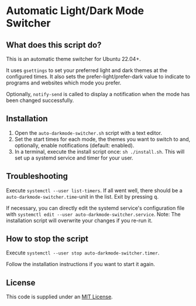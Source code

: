 # Automatic Light/Dark Mode Switcher

## What does this script do?

This is an automatic theme switcher for Ubuntu 22.04+.

It uses `gsettings` to set your preferred light and dark themes at the configured times. It also sets the prefer-light/prefer-dark value to indicate to programs and websites which mode you prefer.

Optionally, `notify-send` is called to display a notification when the mode has been changed successfully.

## Installation

1. Open the `auto-darkmode-switcher.sh` script with a text editor.
2. Set the start times for each mode, the themes you want to switch to and, optionally, enable notifications (default: enabled).
3. In a terminal, execute the install script once: `sh ./install.sh`. This will set up a systemd service and timer for your user.

## Troubleshooting

Execute `systemctl --user list-timers`. If all went well, there should be a `auto-darkmode-switcher.time`-unit in the list. Exit by pressing <kbd>q</kbd>.

If necessary, you can directly edit the systemd service's configuration file with `systemctl edit --user auto-darkmode-switcher.service`. Note: The installation script will overwrite your changes if you re-run it.

## How to stop the script

Execute `systemctl --user stop auto-darkmode-switcher.timer`.

Follow the installation instructions if you want to start it again.

## License

This code is supplied under an [MIT License](LICENSE).